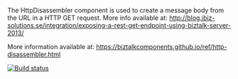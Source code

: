 The HttpDisassembler component is used to create a message body from the URL in a HTTP GET request. More info available at: 
http://blog.ibiz-solutions.se/integration/exposing-a-rest-get-endpoint-using-biztalk-server-2013/

More information available at:
https://biztalkcomponents.github.io/ref/http-disassembler.html

[![Build status](https://ci.appveyor.com/api/projects/status/github/BizTalkComponents/HttpDisassembler?branch=master)](https://ci.appveyor.com/api/projects/status/github/BizTalkComponents/HttpDisassembler/branch/master)
